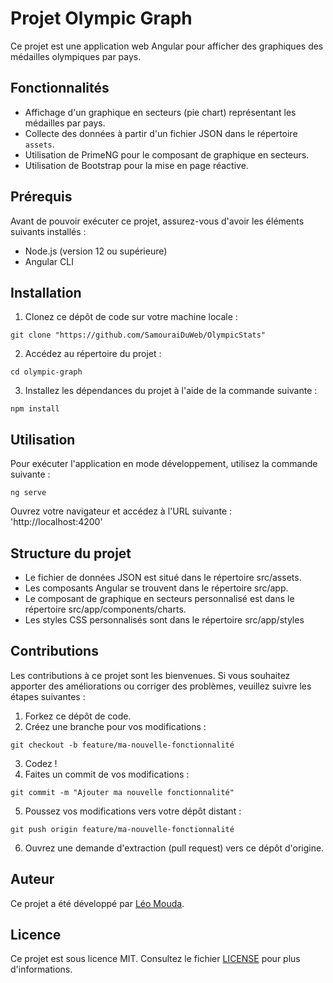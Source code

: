 # Projet Olympic Graph

Ce projet est une application web Angular pour afficher des graphiques des médailles olympiques par pays.

## Fonctionnalités

- Affichage d'un graphique en secteurs (pie chart) représentant les médailles par pays.
- Collecte des données à partir d'un fichier JSON dans le répertoire `assets`.
- Utilisation de PrimeNG pour le composant de graphique en secteurs.
- Utilisation de Bootstrap pour la mise en page réactive.

## Prérequis

Avant de pouvoir exécuter ce projet, assurez-vous d'avoir les éléments suivants installés :

- Node.js (version 12 ou supérieure)
- Angular CLI

## Installation

1. Clonez ce dépôt de code sur votre machine locale :
  ```shell
  git clone "https://github.com/SamouraiDuWeb/OlympicStats"
  ```
2. Accédez au répertoire du projet :
  ```shell
  cd olympic-graph
  ```
3. Installez les dépendances du projet à l'aide de la commande suivante :
  ```shell
  npm install
  ```

## Utilisation

Pour exécuter l'application en mode développement, utilisez la commande suivante :
  ```shell
  ng serve
  ```

Ouvrez votre navigateur et accédez à l'URL suivante : 'http://localhost:4200'

## Structure du projet

- Le fichier de données JSON est situé dans le répertoire src/assets.
- Les composants Angular se trouvent dans le répertoire src/app.
- Le composant de graphique en secteurs personnalisé est dans le répertoire src/app/components/charts.
- Les styles CSS personnalisés sont dans le répertoire src/app/styles

## Contributions

Les contributions à ce projet sont les bienvenues. Si vous souhaitez apporter des améliorations ou corriger des problèmes, veuillez suivre les étapes suivantes :

1. Forkez ce dépôt de code.
2. Créez une branche pour vos modifications :
  ```shell
  git checkout -b feature/ma-nouvelle-fonctionnalité
  ```
3. Codez !
4. Faites un commit de vos modifications :
  ```shell
  git commit -m "Ajouter ma nouvelle fonctionnalité"
  ```
5. Poussez vos modifications vers votre dépôt distant :
  ```shell
  git push origin feature/ma-nouvelle-fonctionnalité
  ```
6. Ouvrez une demande d'extraction (pull request) vers ce dépôt d'origine.

## Auteur

Ce projet a été développé par [Léo Mouda](https://github.com/SamouraiDuWeb).

## Licence

Ce projet est sous licence MIT. Consultez le fichier [LICENSE](LICENSE) pour plus d'informations.

